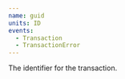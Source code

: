 ```yaml
---
name: guid
units: ID
events:
  - Transaction
  - TransactionError
---
```


The identifier for the transaction.